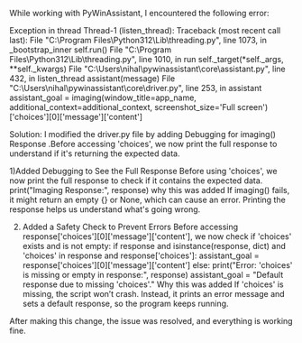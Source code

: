 While working with PyWinAssistant, I encountered the following error:

Exception in thread Thread-1 (listen_thread):
Traceback (most recent call last):
  File "C:\Program Files\Python312\Lib\threading.py", line 1073, in _bootstrap_inner
    self.run()
  File "C:\Program Files\Python312\Lib\threading.py", line 1010, in run
    self._target(*self._args, **self._kwargs)
  File "C:\Users\nihal\pywinassistant\core\assistant.py", line 432, in listen_thread
    assistant(message)
  File "C:\Users\nihal\pywinassistant\core\driver.py", line 253, in assistant
    assistant_goal = imaging(window_title=app_name, additional_context=additional_context, screenshot_size='Full screen')['choices'][0]['message']['content']



Solution:
I modified the driver.py file by adding  Debugging for imaging() Response .Before accessing 'choices', we now print the full response to understand if it's returning the expected data.

1)Added Debugging to See the Full Response
Before using 'choices', we now print the full response to check if it contains the expected data.
print("Imaging Response:", response)
why this was added 
If imaging() fails, it might return an empty {} or None, which can cause an error. Printing the response helps us understand what's going wrong.

2) Added a Safety Check to Prevent Errors
Before accessing response['choices'][0]['message']['content'], we now check if 'choices' exists and is not empty:
if response and isinstance(response, dict) and 'choices' in response and response['choices']:
    assistant_goal = response['choices'][0]['message']['content']
else:
    print("Error: 'choices' is missing or empty in response:", response)
    assistant_goal = "Default response due to missing 'choices'."
Why this was added
If 'choices' is missing, the script won’t crash.
Instead, it prints an error message and sets a default response, so the program keeps running.

After making this change, the issue was resolved, and everything is working fine.


